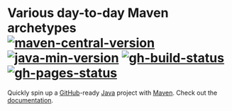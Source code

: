 <!-- markdownlint-disable-next-line -->
# Various day-to-day Maven archetypes</br>[![maven-central-version]][0] [![java-min-version]][1] [![gh-build-status]][2] [![gh-pages-status]][6] <!-- editorconfig-checker-disable-line -->

Quickly spin up a [GitHub][5]-ready [Java][3] project with [Maven][4].
Check out the [documentation][7].

<!-- editorconfig-checker-disable -->
<!-- Real Links -->
[0]: https://search.maven.org/search?q=info.tomfi.archetypes
[1]: https://openjdk.java.net/projects/jdk/17/
[2]: https://github.com/TomerFi/tomfi-archetypes/actions/workflows/stage.yml
[3]: https://www.oracle.com/java/technologies/downloads/#JDK17
[4]: https://maven.apache.org/docs/3.8.4/release-notes.html
[5]: https://github.com/
[6]: https://github.com/TomerFi/tomfi-archetypes/actions/workflows/stage.yml
[7]: https://archetypes.tomfi.info/
<!-- Badges Links -->
[gh-build-status]: https://github.com/TomerFi/tomfi-archetypes/actions/workflows/stage.yml/badge.svg
[gh-pages-status]: https://github.com/TomerFi/tomfi-archetypes/actions/workflows/pages_build.yml/badge.svg
[maven-central-version]: https://badgen.net/maven/v/maven-central/info.tomfi.archetypes/tomfi-archetypes-parent?icon=maven&label=Maven%20Central
[java-min-version]: https://badgen.net/badge/Java%20Version/17/5382a1
